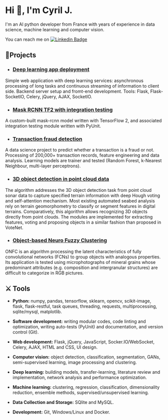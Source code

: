 <h1 align="left">Hi 👋, I'm Cyril J.</h1>

I'm an AI python developer from France with years of experience in data science, machine learning and computer vision.

You can reach me on [![Linkedin Badge](https://img.shields.io/badge/LinkedIn-0077B5?style=flat&logo=linkedin&logoColor=white)](https://www.linkedin.com/in/cjuliani/)

## 📕Projects

* ### [Deep learning app deployment](https://github.com/cjuliani/deep-learning-app-flask-jquery-celery-socketio-docker)
Simple web application with deep learning services: asynchronous processing of long tasks and continuous streaming of information to client side. Backend server setup and fromt-end development. Tools: Flask, Flask-SocketIO, Celery, jQuery, AJAX, SocketIO.

* ### [Mask RCNN TF2 with integration testing](https://github.com/cjuliani/Mask-RCNN-Tensorflow-2)
A custom-built mask-rcnn model written with TensorFlow 2, and associated integration testing module written with PyUnit.

* ### [Transaction fraud detection](https://github.com/cjuliani/transaction-fraud-detection)
A data science project to predict whether a transaction is a fraud or not. Processing of 200,000+ transaction records, feature engineering and data analysis. Learning models are trainer and tested (Random Forest, k-Nearest Neighbour, multi-layer perceptrons).

* ### [3D object detection in point cloud data](https://github.com/cjuliani/tf-3D-SS-GCN)
The algorithm addresses the 3D object detection task from point cloud sonar data to capture specified terrain information with deep Hough voting and self-attention mechanism. Most existing automated seabed analysis rely on terrain geomorphometry to classify or segment features in digital terrains. Comparatively, this algorithm allows recognizing 3D objects directly from point clouds. The modules are implemented for extracting features, voting and proposing objects in a similar fashion than proposed in VoteNet.

* ### [Object-based Neuro Fuzzy Clustering](https://github.com/juniorcl/health-insurance-cross-sell)
ONFC is an algorithm processing the latent characteristics of fully convolutional networks (FCNs) to group objects with analogous properties. Its application is tested using microphotographs of mineral grains whose predominant attributes (e.g. composition and intergranular structures) are difficult to categorize in RGB pictures.

## ⚔️ Tools

* **Python:** numpy, pandas, tensorflow, sklearn, opencv, scikit-image, flask, flask-restful, task queues, threading, requests, multiprocessing, sqlite/mysql, matplotlib.

* **Software development:** writing modular codes, code linting and optimization, writing auto-tests (PyUnit) and documentation, and version control (Git).

* **Web development:** Flask, jQuery, JavaScript, Socker.IO/WebSocket, Celery, AJAX, HTML and CSS, UI design. 

* **Computer vision:** object detection, classification, segmentation, GANs, semi-supervised learning, image processing and clustering.

* **Deep learning:** building models, transfer-learning, literature review and implementation, network analysis and performance optimization.

* **Machine learning:** clustering, regression, classification, dimensionality reduction, ensemble methods, supervised/unsupervised learning.

* **Data Collection and Storage:** SQlite and MySQL.

* **Development:** Git, Windows/Linux and Docker.
